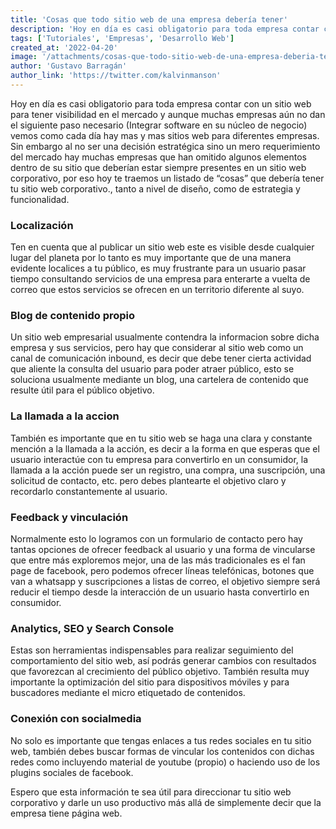 ```yaml
---
title: 'Cosas que todo sitio web de una empresa debería tener'
description: 'Hoy en día es casi obligatorio para toda empresa contar con un sitio web para tener visibilidad en el mercado y aunque muchas empresas aún no dan el siguiente paso necesario (Integrar software en su núcleo de negocio) vemos como cada día hay mas y mas sitios web para diferentes empresas.'
tags: ['Tutoriales', 'Empresas', 'Desarrollo Web']
created_at: '2022-04-20'
image: '/attachments/cosas-que-todo-sitio-web-de-una-empresa-deberia-tener.png'
author: 'Gustavo Barragán'
author_link: 'https://twitter.com/kalvinmanson'
---
```

Hoy en día es casi obligatorio para toda empresa contar con un sitio web para tener visibilidad en el mercado y aunque muchas empresas aún no dan el siguiente paso necesario (Integrar software en su núcleo de negocio) vemos como cada día hay mas y mas sitios web para diferentes empresas. Sin embargo al no ser una decisión estratégica sino un mero requerimiento del mercado hay muchas empresas que han omitido algunos elementos dentro de su sitio que deberían estar siempre presentes en un sitio web corporativo, por eso hoy te traemos un listado de “cosas” que debería tener tu sitio web corporativo., tanto a nivel de diseño, como de estrategia y funcionalidad.

### Localización

Ten en cuenta que al publicar un sitio web este es visible desde cualquier lugar del planeta por lo tanto es muy importante que de una manera evidente localices a tu público, es muy frustrante para un usuario pasar tiempo consultando servicios de una empresa para enterarte a vuelta de correo que estos servicios se ofrecen en un territorio diferente al suyo.

### Blog de contenido propio

Un sitio web empresarial usualmente contendra la informacion sobre dicha empresa y sus servicios, pero hay que considerar al sitio web como un canal de comunicación inbound, es decir que debe tener cierta actividad que aliente la consulta del usuario para poder atraer público, esto se soluciona usualmente mediante un blog, una cartelera de contenido que resulte útil para el público objetivo.

### La llamada a la accion

También es importante que en tu sitio web se haga una clara y constante mención a la llamada a la acción, es decir a la forma en que esperas que el usuario interactúe con tu empresa para convertirlo en un consumidor, la llamada a la acción puede ser un registro, una compra, una suscripción, una solicitud de contacto, etc. pero debes plantearte el objetivo claro y recordarlo constantemente al usuario.

### Feedback y vinculación

Normalmente esto lo logramos con un formulario de contacto pero hay tantas opciones de ofrecer feedback al usuario y una forma de vincularse que entre más exploremos mejor, una de las más tradicionales es el fan page de facebook, pero podemos ofrecer líneas telefónicas, botones que van a whatsapp y suscripciones a listas de correo, el objetivo siempre será reducir el tiempo desde la interacción de un usuario hasta convertirlo en consumidor.

### Analytics, SEO y Search Console

Estas son herramientas indispensables para realizar seguimiento del comportamiento del sitio web, así podrás generar cambios con resultados que favorezcan al crecimiento del público objetivo. También resulta muy importante la optimización del sitio para dispositivos móviles y para buscadores mediante el micro etiquetado de contenidos.

### Conexión con socialmedia
No solo es importante que tengas enlaces a tus redes sociales en tu sitio web, también debes buscar formas de vincular los contenidos con dichas redes como incluyendo material de youtube (propio) o haciendo uso de los plugins sociales de facebook.

Espero que esta información te sea útil para direccionar tu sitio web corporativo y darle un uso productivo más allá de simplemente decir que la empresa tiene página web.
